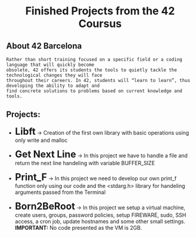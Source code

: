 <h1 align="center">
	Finished Projects from the 42 Coursus
</h1>


## About 42 Barcelona

	Rather than short training focused on a specific field or a coding language that will quickly become
	obsolete, 42 offers its students the tools to quietly tackle the technological changes they will face
	throughout their careers. In 42, students will “learn to learn”, thus developing the ability to adapt and
	find concrete solutions to problems based on current knowledge and tools.

## Projects:
* <b style="font-size:25px">Libft</b> -> Creation of the first own library with basic operations using only write and malloc


* <b style="font-size:25px">Get Next Line</b> -> In this project we have to handle a file and return the next line handeling with variable BUFFER_SIZE


* <b style="font-size:25px">Print_F</b> -> In this project we need to develop our own print_f function only using our code and the <stdarg.h> library for handeling arguments passed from the Terminal


* <b style="font-size:25px">Born2BeRoot</b> -> In this project we setup a virtual machine, create users, groups, password policies, setup FIREWARE, sudo, SSH access, a cron job, update hostnames and some other small settings. <b>IMPORTANT:</b> No code presented as the VM is 2GB.
